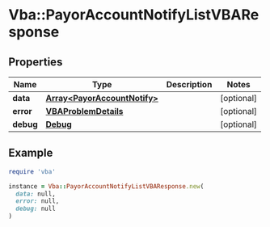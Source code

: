 # Vba::PayorAccountNotifyListVBAResponse

## Properties

| Name | Type | Description | Notes |
| ---- | ---- | ----------- | ----- |
| **data** | [**Array&lt;PayorAccountNotify&gt;**](PayorAccountNotify.md) |  | [optional] |
| **error** | [**VBAProblemDetails**](VBAProblemDetails.md) |  | [optional] |
| **debug** | [**Debug**](Debug.md) |  | [optional] |

## Example

```ruby
require 'vba'

instance = Vba::PayorAccountNotifyListVBAResponse.new(
  data: null,
  error: null,
  debug: null
)
```

